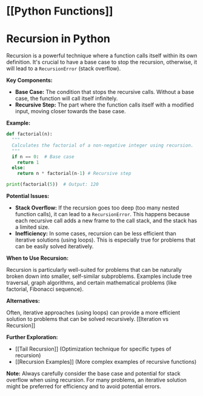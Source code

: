 # [[Python Functions]]
# Recursion in Python

Recursion is a powerful technique where a function calls itself within its own definition.  It's crucial to have a base case to stop the recursion, otherwise, it will lead to a `RecursionError` (stack overflow).

**Key Components:**

* **Base Case:** The condition that stops the recursive calls.  Without a base case, the function will call itself infinitely.
* **Recursive Step:** The part where the function calls itself with a modified input, moving closer towards the base case.


**Example:**

```python
def factorial(n):
  """
  Calculates the factorial of a non-negative integer using recursion.
  """
  if n == 0:  # Base case
    return 1
  else:
    return n * factorial(n-1) # Recursive step

print(factorial(5))  # Output: 120
```

**Potential Issues:**

* **Stack Overflow:**  If the recursion goes too deep (too many nested function calls), it can lead to a `RecursionError`. This happens because each recursive call adds a new frame to the call stack, and the stack has a limited size.
* **Inefficiency:** In some cases, recursion can be less efficient than iterative solutions (using loops).  This is especially true for problems that can be easily solved iteratively.

**When to Use Recursion:**

Recursion is particularly well-suited for problems that can be naturally broken down into smaller, self-similar subproblems. Examples include tree traversal, graph algorithms, and certain mathematical problems (like factorial, Fibonacci sequence).

**Alternatives:**

Often, iterative approaches (using loops) can provide a more efficient solution to problems that can be solved recursively.  [[Iteration vs Recursion]]


**Further Exploration:**

* [[Tail Recursion]] (Optimization technique for specific types of recursion)
* [[Recursion Examples]] (More complex examples of recursive functions)

**Note:**  Always carefully consider the base case and potential for stack overflow when using recursion.  For many problems, an iterative solution might be preferred for efficiency and to avoid potential errors.
